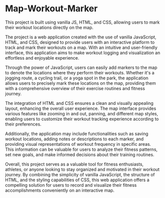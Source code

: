 # Map-Workout-Marker
This project is built using vanilla JS, HTML, and CSS, allowing users to mark their workout locations directly on the map.


The project is a web application created with the use of vanilla JavaScript, HTML, and CSS, designed to provide users with an interactive platform to track and mark their workouts on a map. With an intuitive and user-friendly interface, this application aims to make workout logging and visualization an effortless and enjoyable experience.

Through the power of JavaScript, users can easily add markers to the map to denote the locations where they perform their workouts. Whether it's a jogging route, a cycling trail, or a yoga spot in the park, the application allows users to precisely mark these locations on the map, providing them with a comprehensive overview of their exercise routines and fitness journey.

The integration of HTML and CSS ensures a clean and visually appealing layout, enhancing the overall user experience. The map interface provides various features like zooming in and out, panning, and different map styles, enabling users to customize their workout tracking experience according to their preferences.

Additionally, the application may include functionalities such as saving workout locations, adding notes or descriptions to each marker, and providing visual representations of workout frequency in specific areas. This information can be valuable for users to analyze their fitness patterns, set new goals, and make informed decisions about their training routines.

Overall, this project serves as a valuable tool for fitness enthusiasts, athletes, or anyone looking to stay organized and motivated in their workout journey. By combining the simplicity of vanilla JavaScript, the structure of HTML, and the styling capabilities of CSS, this web application offers a compelling solution for users to record and visualize their fitness accomplishments conveniently on an interactive map.


